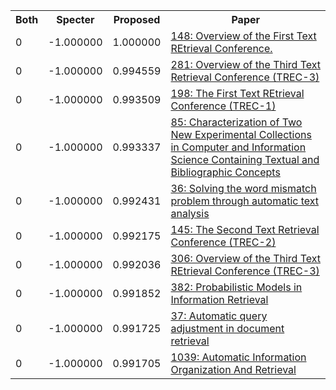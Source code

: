 <html><table><tr>
<th>Both</th>
<th>Specter</th>
<th>Proposed</th>
<th>Paper</th>
</tr>
<tr>
<td>0</td>
<td>-1.000000</td>
<td>1.000000</td>
<td><a href="https://www.semanticscholar.org/paper/e57f223c680d3d3e424a576ea705af8d205fcb92">148: Overview of the First Text REtrieval Conference.</a></td>
</tr>
<tr>
<td>0</td>
<td>-1.000000</td>
<td>0.994559</td>
<td><a href="https://www.semanticscholar.org/paper/1acfa730407aae835418c9381a3fb31f23fae494">281: Overview of the Third Text Retrieval Conference (TREC-3)</a></td>
</tr>
<tr>
<td>0</td>
<td>-1.000000</td>
<td>0.993509</td>
<td><a href="https://www.semanticscholar.org/paper/6bbb7e6e7836af5996722db76ae78c89f7cae337">198: The First Text REtrieval Conference (TREC-1)</a></td>
</tr>
<tr>
<td>0</td>
<td>-1.000000</td>
<td>0.993337</td>
<td><a href="https://www.semanticscholar.org/paper/89afecf74701259eba104809a851c889588631af">85: Characterization of Two New Experimental Collections in Computer and Information Science Containing Textual and Bibliographic Concepts</a></td>
</tr>
<tr>
<td>0</td>
<td>-1.000000</td>
<td>0.992431</td>
<td><a href="https://www.semanticscholar.org/paper/ea48f1a4c2f5fd17fa5e17a3d3f00a716f0d48b5">36: Solving the word mismatch problem through automatic text analysis</a></td>
</tr>
<tr>
<td>0</td>
<td>-1.000000</td>
<td>0.992175</td>
<td><a href="https://www.semanticscholar.org/paper/459cdffdd6fe41135f03755b511bdbcdd54ce09a">145: The Second Text Retrieval Conference (TREC-2)</a></td>
</tr>
<tr>
<td>0</td>
<td>-1.000000</td>
<td>0.992036</td>
<td><a href="https://www.semanticscholar.org/paper/3d49df3eb2daf21fc508d82b1d96e3fdb1d29a75">306: Overview of the Third Text REtrieval Conference (TREC-3)</a></td>
</tr>
<tr>
<td>0</td>
<td>-1.000000</td>
<td>0.991852</td>
<td><a href="https://www.semanticscholar.org/paper/10acde6ae4c45c3337469580e8188db0080b58ad">382: Probabilistic Models in Information Retrieval</a></td>
</tr>
<tr>
<td>0</td>
<td>-1.000000</td>
<td>0.991725</td>
<td><a href="https://www.semanticscholar.org/paper/aa3f67dce57e518b4356966413a82ef3f995a5d0">37: Automatic query adjustment in document retrieval</a></td>
</tr>
<tr>
<td>0</td>
<td>-1.000000</td>
<td>0.991705</td>
<td><a href="https://www.semanticscholar.org/paper/dccea747182423d212741a6eecabf4d2024efb52">1039: Automatic Information Organization And Retrieval</a></td>
</tr>
</table></html>

